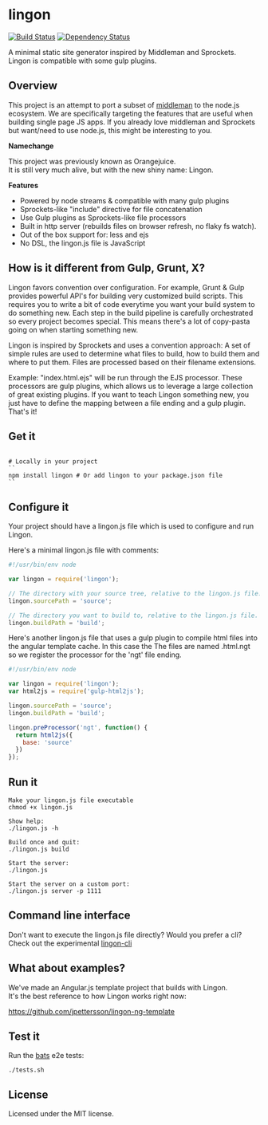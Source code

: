 # lingon

[![Build Status](https://travis-ci.org/jpettersson/lingon.png?branch=master)](https://travis-ci.org/jpettersson/lingon)
[![Dependency Status](https://david-dm.org/jpettersson/lingon.png)](https://david-dm.org/jpettersson/lingon)

A minimal static site generator inspired by Middleman and Sprockets. Lingon is compatible with some gulp plugins.

## Overview
This project is an attempt to port a subset of [middleman](http://middlemanapp.com) to the node.js ecosystem.
We are specifically targeting the features that are useful when building single page JS apps. If you already love middleman and Sprockets but want/need to use node.js, this might be interesting to you.

**Namechange**

This project was previously known as Orangejuice.<br />
It is still very much alive, but with the new shiny name: Lingon.

**Features**

* Powered by node streams & compatible with many gulp plugins
* Sprockets-like "include" directive for file concatenation
* Use Gulp plugins as Sprockets-like file processors
* Built in http server (rebuilds files on browser refresh, no flaky fs watch).
* Out of the box support for: less and ejs
* No DSL, the lingon.js file is JavaScript

## How is it different from Gulp, Grunt, X?

Lingon favors convention over configuration. For example, Grunt & Gulp provides powerful API's for building very customized build scripts. This requires you to write a bit of code everytime you want your build system to do something new. Each step in the build pipeline is carefully orchestrated so every project becomes special. This means there's a lot of copy-pasta going on when starting something new.

Lingon is inspired by Sprockets and uses a convention approach: A set of simple rules are used to determine what files to build, how to build them and where to put them. Files are processed based on their filename extensions.

Example: "index.html.ejs" will be run through the EJS processor. These processors are gulp plugins, which allows us to leverage a large collection of great existing plugins. If you want to teach Lingon something new, you just have to define the mapping between a file ending and a gulp plugin. That's it!

## Get it
```

# Locally in your project
``
npm install lingon # Or add lingon to your package.json file
``

```

## Configure it
Your project should have a lingon.js file which is used to configure and run Lingon.

Here's a minimal lingon.js file with comments:

```JavaScript
#!/usr/bin/env node

var lingon = require('lingon');

// The directory with your source tree, relative to the lingon.js file.
lingon.sourcePath = 'source';

// The directory you want to build to, relative to the lingon.js file.
lingon.buildPath = 'build';
```

Here's another lingon.js file that uses a gulp plugin to compile html files into the angular template cache. In this case the The files are named .html.ngt so we register the processor for the 'ngt' file ending.

```JavaScript
#!/usr/bin/env node

var lingon = require('lingon');
var html2js = require('gulp-html2js');

lingon.sourcePath = 'source';
lingon.buildPath = 'build';

lingon.preProcessor('ngt', function() {
  return html2js({
    base: 'source'
  })
});
```

## Run it

```
Make your lingon.js file executable
chmod +x lingon.js

Show help:
./lingon.js -h

Build once and quit:
./lingon.js build

Start the server:
./lingon.js

Start the server on a custom port:
./lingon.js server -p 1111
```

## Command line interface

Don't want to execute the lingon.js file directly? Would you prefer a cli?<br />
Check out the experimental [lingon-cli](http://github.com/jpettersson/lingon-cli)

## What about examples?

We've made an Angular.js template project that builds with Lingon.<br />
It's the best reference to how Lingon works right now:

https://github.com/jpettersson/lingon-ng-template

## Test it

Run the [bats](https://github.com/sstephenson/bats) e2e tests:
```
./tests.sh
```

## License
Licensed under the MIT license.
